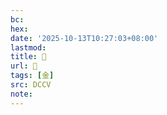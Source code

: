 ```yaml
---
bc:
hex:
date: '2025-10-13T10:27:03+08:00'
lastmod:
title: 􃪜
url: 􃪜
tags: [金]
src: DCCV
note:
---
```

